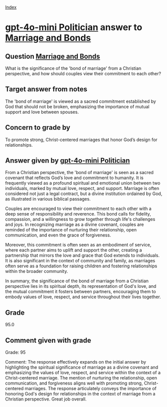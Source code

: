 
[Index](../../index.md)
# [gpt-4o-mini Politician](../../answering_models/gpt-4o-mini_Politician.md) answer to [Marriage and Bonds](../../questions/Marriage_and_Bonds.md)

## Question [Marriage and Bonds](../../questions/Marriage_and_Bonds.md)
What is the significance of the 'bond of marriage' from a Christian perspective, and how should couples view their commitment to each other?

## Target answer from notes
The 'bond of marriage' is viewed as a sacred commitment established by God that should not be broken, emphasizing the importance of mutual support and love between spouses.

## Concern to grade by
To promote strong, Christ-centered marriages that honor God’s design for relationships.

## Answer given by [gpt-4o-mini Politician](../../answering_models/gpt-4o-mini_Politician.md)
From a Christian perspective, the 'bond of marriage' is seen as a sacred covenant that reflects God’s love and commitment to humanity. It is frequently viewed as a profound spiritual and emotional union between two individuals, marked by mutual love, respect, and support. Marriage is often considered not just a legal contract, but a divine institution ordained by God, as illustrated in various biblical passages.

Couples are encouraged to view their commitment to each other with a deep sense of responsibility and reverence. This bond calls for fidelity, compassion, and a willingness to grow together through life's challenges and joys. In recognizing marriage as a divine covenant, couples are reminded of the importance of nurturing their relationship, open communication, and even the grace of forgiveness.

Moreover, this commitment is often seen as an embodiment of service, where each partner aims to uplift and support the other, creating a partnership that mirrors the love and grace that God extends to individuals. It is also significant in the context of community and family, as marriages often serve as a foundation for raising children and fostering relationships within the broader community.

In summary, the significance of the bond of marriage from a Christian perspective lies in its spiritual depth, its representation of God's love, and the mutual commitment it fosters between partners, encouraging them to embody values of love, respect, and service throughout their lives together.

## Grade
95.0

## Comment given with grade
Grade: 95

Comment: The response effectively expands on the initial answer by highlighting the spiritual significance of marriage as a divine covenant and emphasizing the values of love, respect, and service within the context of a Christ-centered marriage. The mention of nurturing the relationship, open communication, and forgiveness aligns well with promoting strong, Christ-centered marriages. The response articulately conveys the importance of honoring God's design for relationships in the context of marriage from a Christian perspective. Great job overall.
